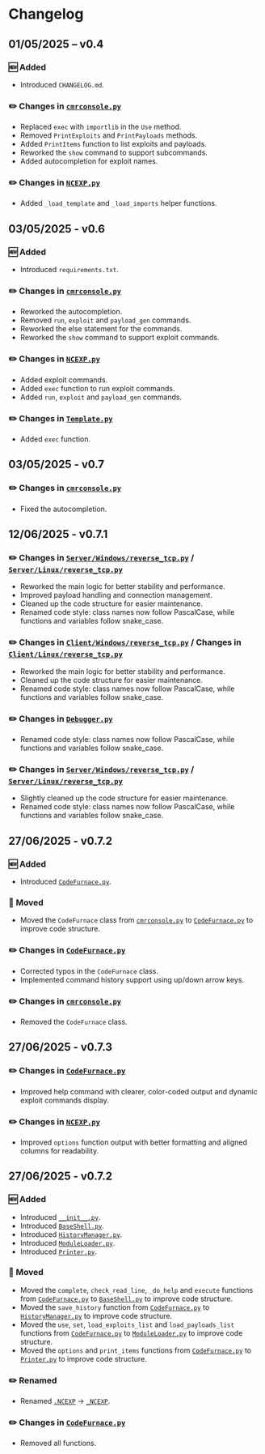 # Changelog

## 01/05/2025 – v0.4

### 🆕 Added
- Introduced `CHANGELOG.md`.

### ✏️ Changes in [`cmrconsole.py`](Src/cmrconsole.py)
- Replaced `exec` with `importlib` in the `Use` method.
- Removed `PrintExploits` and `PrintPayloads` methods.
- Added `PrintItems` function to list exploits and payloads.
- Reworked the `show` command to support subcommands.
- Added autocompletion for exploit names.

### ✏️ Changes in [`NCEXP.py`](Src/Server/Exploits/NoticedCloud/NCEXP.py)
- Added `_load_template` and `_load_imports` helper functions.

## 03/05/2025 - v0.6

### 🆕 Added
- Introduced `requirements.txt`.

### ✏️ Changes in [`cmrconsole.py`](Src/cmrconsole.py)
- Reworked the autocompletion.
- Removed `run`, `exploit` and `payload_gen` commands.
- Reworked the else statement for the commands.
- Reworked the `show` command to support exploit commands.

### ✏️ Changes in [`NCEXP.py`](Src/Server/Exploits/NoticedCloud/NCEXP.py)
- Added exploit commands.
- Added `exec` function to run exploit commands.
- Added `run`, `exploit` and `payload_gen` commands.

### ✏️ Changes in [`Template.py`](Src/Lib/Template.py)
- Added `exec` function.

## 03/05/2025 - v0.7

### ✏️ Changes in [`cmrconsole.py`](Src/cmrconsole.py)
- Fixed the autocompletion.

## 12/06/2025 - v0.7.1

### ✏️ Changes in [`Server/Windows/reverse_tcp.py`](Src/Server/Payloads/Windows/NoticedCloud/reverse_tcp.py) / [`Server/Linux/reverse_tcp.py`](Src/Server/Payloads/Windows/NoticedCloud/reverse_tcp.py)
- Reworked the main logic for better stability and performance.
- Improved payload handling and connection management.
- Cleaned up the code structure for easier maintenance.
- Renamed code style: class names now follow PascalCase, while functions and variables follow snake_case.

### ✏️ Changes in [`Client/Windows/reverse_tcp.py`](Src/Client/Payloads/Windows/NoticedCloud/reverse_tcp.py) / Changes in [`Client/Linux/reverse_tcp.py`](Src/Client/Payloads/Windows/NoticedCloud/reverse_tcp.py)
- Reworked the main logic for better stability and performance.
- Cleaned up the code structure for easier maintenance.
- Renamed code style: class names now follow PascalCase, while functions and variables follow snake_case.

### ✏️ Changes in [`Debugger.py`](Src/Lib/Debugger.py)
- Renamed code style: class names now follow PascalCase, while functions and variables follow snake_case.

### ✏️ Changes in [`Server/Windows/reverse_tcp.py`](Src/Server/Payloads/Windows/NoticedCloud/reverse_tcp.py) / [`Server/Linux/reverse_tcp.py`](Src/Server/Payloads/Windows/NoticedCloud/reverse_tcp.py)
- Slightly cleaned up the code structure for easier maintenance.
- Renamed code style: class names now follow PascalCase, while functions and variables follow snake_case.

## 27/06/2025 - v0.7.2

### 🆕 Added
- Introduced [`CodeFurnace.py`](Src/Core/CodeFurnace.py).

### 🚚 Moved
- Moved the `CodeFurnace` class from [`cmrconsole.py`](Src/cmrconsole.py) to [`CodeFurnace.py`](Src/Core/CodeFurnace.py) to improve code structure.

### ✏️ Changes in [`CodeFurnace.py`](Src/Core/CodeFurnace.py)
- Corrected typos in the `CodeFurnace` class.
- Implemented command history support using up/down arrow keys.

### ✏️ Changes in [`cmrconsole.py`](Src/cmrconsole.py)
- Removed the `CodeFurnace` class.

## 27/06/2025 - v0.7.3

### ✏️ Changes in [`CodeFurnace.py`](Src/Core/CodeFurnace.py)
- Improved help command with clearer, color-coded output and dynamic exploit commands display.

### ✏️ Changes in [`NCEXP.py`](Src/Exploits/NoticedCloud/NCEXP.py)
- Improved `options` function output with better formatting and aligned columns for readability.

## 27/06/2025 - v0.7.2

### 🆕 Added
- Introduced [`__init__.py`](Src/Core/__init__.py).
- Introduced [`BaseShell.py`](Src/Core/BaseShell.py).
- Introduced [`HistoryManager.py`](Src/Core/HistoryManager.py).
- Introduced [`ModuleLoader.py`](Src/Core/ModuleLoader.py).
- Introduced [`Printer.py`](Src/Core/Printer.py).

### 🚚 Moved
- Moved the `complete`, `check_read_line`, `_do_help` and `execute` functions from [`CodeFurnace.py`](Src/Core/CodeFurnace.py) to [`BaseShell.py`](Src/Core/BaseShell.py) to improve code structure.
- Moved the `save_history` function from [`CodeFurnace.py`](Src/Core/CodeFurnace.py) to [`HistoryManager.py`](Src/Core/HistoryManager.py) to improve code structure.
- Moved the `use`, `set`, `load_exploits_list` and `load_payloads_list` functions from [`CodeFurnace.py`](Src/Core/CodeFurnace.py) to [`ModuleLoader.py`](Src/Core/ModuleLoader.py) to improve code structure.
- Moved the `options` and `print_items` functions from [`CodeFurnace.py`](Src/Core/CodeFurnace.py) to [`Printer.py`](Src/Core/Printer.py) to improve code structure.

### ✏️ Renamed
- Renamed [`.NCEXP`](Src/Exploits/NoticedCloud/.NCEXP) -> [`_NCEXP`](Src/Exploits/NoticedCloud/_NCEXP).

### ✏️ Changes in [`CodeFurnace.py`](Src/Core/CodeFurnace.py)
- Removed all functions.